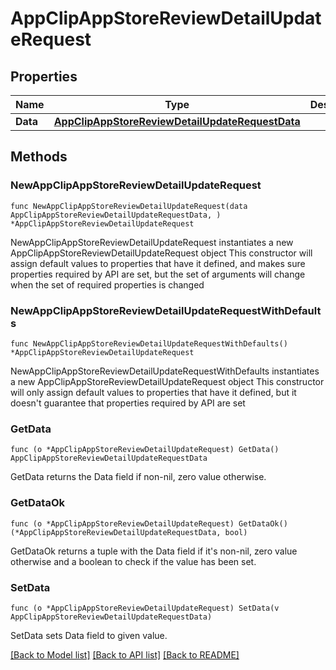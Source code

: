 # AppClipAppStoreReviewDetailUpdateRequest

## Properties

Name | Type | Description | Notes
------------ | ------------- | ------------- | -------------
**Data** | [**AppClipAppStoreReviewDetailUpdateRequestData**](AppClipAppStoreReviewDetailUpdateRequestData.md) |  | 

## Methods

### NewAppClipAppStoreReviewDetailUpdateRequest

`func NewAppClipAppStoreReviewDetailUpdateRequest(data AppClipAppStoreReviewDetailUpdateRequestData, ) *AppClipAppStoreReviewDetailUpdateRequest`

NewAppClipAppStoreReviewDetailUpdateRequest instantiates a new AppClipAppStoreReviewDetailUpdateRequest object
This constructor will assign default values to properties that have it defined,
and makes sure properties required by API are set, but the set of arguments
will change when the set of required properties is changed

### NewAppClipAppStoreReviewDetailUpdateRequestWithDefaults

`func NewAppClipAppStoreReviewDetailUpdateRequestWithDefaults() *AppClipAppStoreReviewDetailUpdateRequest`

NewAppClipAppStoreReviewDetailUpdateRequestWithDefaults instantiates a new AppClipAppStoreReviewDetailUpdateRequest object
This constructor will only assign default values to properties that have it defined,
but it doesn't guarantee that properties required by API are set

### GetData

`func (o *AppClipAppStoreReviewDetailUpdateRequest) GetData() AppClipAppStoreReviewDetailUpdateRequestData`

GetData returns the Data field if non-nil, zero value otherwise.

### GetDataOk

`func (o *AppClipAppStoreReviewDetailUpdateRequest) GetDataOk() (*AppClipAppStoreReviewDetailUpdateRequestData, bool)`

GetDataOk returns a tuple with the Data field if it's non-nil, zero value otherwise
and a boolean to check if the value has been set.

### SetData

`func (o *AppClipAppStoreReviewDetailUpdateRequest) SetData(v AppClipAppStoreReviewDetailUpdateRequestData)`

SetData sets Data field to given value.



[[Back to Model list]](../README.md#documentation-for-models) [[Back to API list]](../README.md#documentation-for-api-endpoints) [[Back to README]](../README.md)


